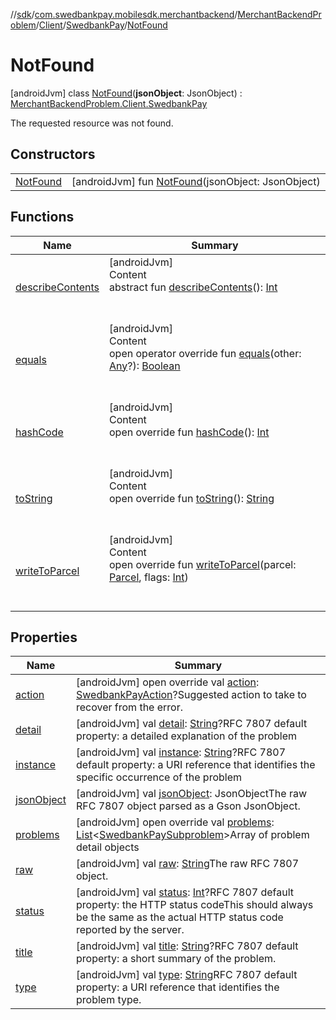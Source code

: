 //[sdk](../../../../../../index.md)/[com.swedbankpay.mobilesdk.merchantbackend](../../../../index.md)/[MerchantBackendProblem](../../../index.md)/[Client](../../index.md)/[SwedbankPay](../index.md)/[NotFound](index.md)



# NotFound  
 [androidJvm] class [NotFound](index.md)(**jsonObject**: JsonObject) : [MerchantBackendProblem.Client.SwedbankPay](../index.md)

The requested resource was not found.

   


## Constructors  
  
| | |
|---|---|
| <a name="com.swedbankpay.mobilesdk.merchantbackend/MerchantBackendProblem.Client.SwedbankPay.NotFound/NotFound/#com.google.gson.JsonObject/PointingToDeclaration/"></a>[NotFound](-not-found.md)| <a name="com.swedbankpay.mobilesdk.merchantbackend/MerchantBackendProblem.Client.SwedbankPay.NotFound/NotFound/#com.google.gson.JsonObject/PointingToDeclaration/"></a> [androidJvm] fun [NotFound](-not-found.md)(jsonObject: JsonObject)   <br>|


## Functions  
  
|  Name |  Summary | 
|---|---|
| <a name="android.os/Parcelable/describeContents/#/PointingToDeclaration/"></a>[describeContents](../../../-server/-unknown/index.md#-1578325224%2FFunctions%2F462465411)| <a name="android.os/Parcelable/describeContents/#/PointingToDeclaration/"></a>[androidJvm]  <br>Content  <br>abstract fun [describeContents](../../../-server/-unknown/index.md#-1578325224%2FFunctions%2F462465411)(): [Int](https://kotlinlang.org/api/latest/jvm/stdlib/kotlin/-int/index.html)  <br><br><br>|
| <a name="com.swedbankpay.mobilesdk/Problem/equals/#kotlin.Any?/PointingToDeclaration/"></a>[equals](../../../../../com.swedbankpay.mobilesdk/-problem/equals.md)| <a name="com.swedbankpay.mobilesdk/Problem/equals/#kotlin.Any?/PointingToDeclaration/"></a>[androidJvm]  <br>Content  <br>open operator override fun [equals](../../../../../com.swedbankpay.mobilesdk/-problem/equals.md)(other: [Any](https://kotlinlang.org/api/latest/jvm/stdlib/kotlin/-any/index.html)?): [Boolean](https://kotlinlang.org/api/latest/jvm/stdlib/kotlin/-boolean/index.html)  <br><br><br>|
| <a name="com.swedbankpay.mobilesdk/Problem/hashCode/#/PointingToDeclaration/"></a>[hashCode](../../../../../com.swedbankpay.mobilesdk/-problem/hash-code.md)| <a name="com.swedbankpay.mobilesdk/Problem/hashCode/#/PointingToDeclaration/"></a>[androidJvm]  <br>Content  <br>open override fun [hashCode](../../../../../com.swedbankpay.mobilesdk/-problem/hash-code.md)(): [Int](https://kotlinlang.org/api/latest/jvm/stdlib/kotlin/-int/index.html)  <br><br><br>|
| <a name="com.swedbankpay.mobilesdk/Problem/toString/#/PointingToDeclaration/"></a>[toString](../../../../../com.swedbankpay.mobilesdk/-problem/to-string.md)| <a name="com.swedbankpay.mobilesdk/Problem/toString/#/PointingToDeclaration/"></a>[androidJvm]  <br>Content  <br>open override fun [toString](../../../../../com.swedbankpay.mobilesdk/-problem/to-string.md)(): [String](https://kotlinlang.org/api/latest/jvm/stdlib/kotlin/-string/index.html)  <br><br><br>|
| <a name="com.swedbankpay.mobilesdk.merchantbackend/MerchantBackendProblem/writeToParcel/#android.os.Parcel#kotlin.Int/PointingToDeclaration/"></a>[writeToParcel](../../../write-to-parcel.md)| <a name="com.swedbankpay.mobilesdk.merchantbackend/MerchantBackendProblem/writeToParcel/#android.os.Parcel#kotlin.Int/PointingToDeclaration/"></a>[androidJvm]  <br>Content  <br>open override fun [writeToParcel](../../../write-to-parcel.md)(parcel: [Parcel](https://developer.android.com/reference/kotlin/android/os/Parcel.html), flags: [Int](https://kotlinlang.org/api/latest/jvm/stdlib/kotlin/-int/index.html))  <br><br><br>|


## Properties  
  
|  Name |  Summary | 
|---|---|
| <a name="com.swedbankpay.mobilesdk.merchantbackend/MerchantBackendProblem.Client.SwedbankPay.NotFound/action/#/PointingToDeclaration/"></a>[action](index.md#32725119%2FProperties%2F462465411)| <a name="com.swedbankpay.mobilesdk.merchantbackend/MerchantBackendProblem.Client.SwedbankPay.NotFound/action/#/PointingToDeclaration/"></a> [androidJvm] open override val [action](index.md#32725119%2FProperties%2F462465411): [SwedbankPayAction](../../../../index.md#853214653%2FClasslikes%2F462465411)?Suggested action to take to recover from the error.   <br>|
| <a name="com.swedbankpay.mobilesdk.merchantbackend/MerchantBackendProblem.Client.SwedbankPay.NotFound/detail/#/PointingToDeclaration/"></a>[detail](index.md#1608893124%2FProperties%2F462465411)| <a name="com.swedbankpay.mobilesdk.merchantbackend/MerchantBackendProblem.Client.SwedbankPay.NotFound/detail/#/PointingToDeclaration/"></a> [androidJvm] val [detail](index.md#1608893124%2FProperties%2F462465411): [String](https://kotlinlang.org/api/latest/jvm/stdlib/kotlin/-string/index.html)?RFC 7807 default property: a detailed explanation of the problem   <br>|
| <a name="com.swedbankpay.mobilesdk.merchantbackend/MerchantBackendProblem.Client.SwedbankPay.NotFound/instance/#/PointingToDeclaration/"></a>[instance](index.md#-941282048%2FProperties%2F462465411)| <a name="com.swedbankpay.mobilesdk.merchantbackend/MerchantBackendProblem.Client.SwedbankPay.NotFound/instance/#/PointingToDeclaration/"></a> [androidJvm] val [instance](index.md#-941282048%2FProperties%2F462465411): [String](https://kotlinlang.org/api/latest/jvm/stdlib/kotlin/-string/index.html)?RFC 7807 default property: a URI reference that identifies the specific occurrence of the problem   <br>|
| <a name="com.swedbankpay.mobilesdk.merchantbackend/MerchantBackendProblem.Client.SwedbankPay.NotFound/jsonObject/#/PointingToDeclaration/"></a>[jsonObject](index.md#-1943318130%2FProperties%2F462465411)| <a name="com.swedbankpay.mobilesdk.merchantbackend/MerchantBackendProblem.Client.SwedbankPay.NotFound/jsonObject/#/PointingToDeclaration/"></a> [androidJvm] val [jsonObject](index.md#-1943318130%2FProperties%2F462465411): JsonObjectThe raw RFC 7807 object parsed as a Gson JsonObject.   <br>|
| <a name="com.swedbankpay.mobilesdk.merchantbackend/MerchantBackendProblem.Client.SwedbankPay.NotFound/problems/#/PointingToDeclaration/"></a>[problems](index.md#-1612193599%2FProperties%2F462465411)| <a name="com.swedbankpay.mobilesdk.merchantbackend/MerchantBackendProblem.Client.SwedbankPay.NotFound/problems/#/PointingToDeclaration/"></a> [androidJvm] open override val [problems](index.md#-1612193599%2FProperties%2F462465411): [List](https://kotlinlang.org/api/latest/jvm/stdlib/kotlin.collections/-list/index.html)<[SwedbankPaySubproblem](../../../../-swedbank-pay-subproblem/index.md)>Array of problem detail objects   <br>|
| <a name="com.swedbankpay.mobilesdk.merchantbackend/MerchantBackendProblem.Client.SwedbankPay.NotFound/raw/#/PointingToDeclaration/"></a>[raw](index.md#2142955869%2FProperties%2F462465411)| <a name="com.swedbankpay.mobilesdk.merchantbackend/MerchantBackendProblem.Client.SwedbankPay.NotFound/raw/#/PointingToDeclaration/"></a> [androidJvm] val [raw](index.md#2142955869%2FProperties%2F462465411): [String](https://kotlinlang.org/api/latest/jvm/stdlib/kotlin/-string/index.html)The raw RFC 7807 object.   <br>|
| <a name="com.swedbankpay.mobilesdk.merchantbackend/MerchantBackendProblem.Client.SwedbankPay.NotFound/status/#/PointingToDeclaration/"></a>[status](index.md#788214339%2FProperties%2F462465411)| <a name="com.swedbankpay.mobilesdk.merchantbackend/MerchantBackendProblem.Client.SwedbankPay.NotFound/status/#/PointingToDeclaration/"></a> [androidJvm] val [status](index.md#788214339%2FProperties%2F462465411): [Int](https://kotlinlang.org/api/latest/jvm/stdlib/kotlin/-int/index.html)?RFC 7807 default property: the HTTP status codeThis should always be the same as the actual HTTP status code reported by the server.   <br>|
| <a name="com.swedbankpay.mobilesdk.merchantbackend/MerchantBackendProblem.Client.SwedbankPay.NotFound/title/#/PointingToDeclaration/"></a>[title](index.md#-162118867%2FProperties%2F462465411)| <a name="com.swedbankpay.mobilesdk.merchantbackend/MerchantBackendProblem.Client.SwedbankPay.NotFound/title/#/PointingToDeclaration/"></a> [androidJvm] val [title](index.md#-162118867%2FProperties%2F462465411): [String](https://kotlinlang.org/api/latest/jvm/stdlib/kotlin/-string/index.html)?RFC 7807 default property: a short summary of the problem.   <br>|
| <a name="com.swedbankpay.mobilesdk.merchantbackend/MerchantBackendProblem.Client.SwedbankPay.NotFound/type/#/PointingToDeclaration/"></a>[type](index.md#270262779%2FProperties%2F462465411)| <a name="com.swedbankpay.mobilesdk.merchantbackend/MerchantBackendProblem.Client.SwedbankPay.NotFound/type/#/PointingToDeclaration/"></a> [androidJvm] val [type](index.md#270262779%2FProperties%2F462465411): [String](https://kotlinlang.org/api/latest/jvm/stdlib/kotlin/-string/index.html)RFC 7807 default property: a URI reference that identifies the problem type.   <br>|

